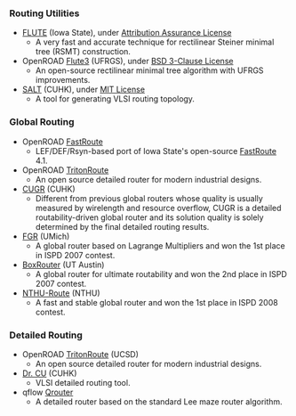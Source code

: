 ### Routing Utilities
 - [FLUTE](http://home.eng.iastate.edu/~cnchu/flute.html) (Iowa State), under [Attribution Assurance License](http://home.eng.iastate.edu/~cnchu/flute.html#License)
   - A very fast and accurate technique for rectilinear Steiner minimal tree (RSMT) construction.
 - OpenROAD [Flute3](https://github.com/The-OpenROAD-Project/flute3) (UFRGS), under [BSD 3-Clause License](https://github.com/The-OpenROAD-Project/flute3/blob/master/LICENSE)
   - An open-source rectilinear minimal tree algorithm with UFRGS improvements.
 - [SALT](https://github.com/chengengjie/salt) (CUHK), under [MIT License](https://github.com/chengengjie/salt/blob/master/LICENSE)
   - A tool for generating VLSI routing topology.

### Global Routing
 - OpenROAD [FastRoute](https://github.com/The-OpenROAD-Project/FastRoute)
   - LEF/DEF/Rsyn-based port of Iowa State's open-source [FastRoute](http://home.engineering.iastate.edu/~cnchu/FastRoute.html) 4.1.
 - OpenROAD [TritonRoute](https://github.com/The-OpenROAD-Project/TritonRoute)
   - An open source detailed router for modern industrial designs.
 - [CUGR](https://github.com/cuhk-eda/cu-gr) (CUHK)
   - Different from previous global routers whose quality is usually measured by wirelength and resource overflow, CUGR is a detailed routability-driven global router and its solution quality is solely determined by the final detailed routing results.
 - [FGR](http://vlsicad.eecs.umich.edu/BK/FGR/) (UMich)
   - A global router based on Lagrange Multipliers and won the 1st place in ISPD 2007 contest.
 - [BoxRouter](https://www.cerc.utexas.edu/utda/download/BoxRouter.htm) (UT Austin)
   - A global router for ultimate routability and won the 2nd place in ISPD 2007 contest.
 - [NTHU-Route](http://www.cs.nthu.edu.tw/~tcwang/nthuroute/) (NTHU)
   - A fast and stable global router and won the 1st place in ISPD 2008 contest.

### Detailed Routing
 - OpenROAD [TritonRoute](https://github.com/The-OpenROAD-Project/TritonRoute) (UCSD)
   - An open source detailed router for modern industrial designs.
 - [Dr. CU](https://github.com/cuhk-eda/dr-cu) (CUHK)
   - VLSI detailed routing tool.
 - qflow [Qrouter](http://opencircuitdesign.com/qrouter/)
   - A detailed router based on the standard Lee maze router algorithm.
